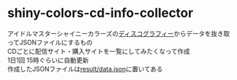 # shiny-colors-cd-info-collector

アイドルマスターシャイニーカラーズの[ディスコグラフィー](https://shinycolors.lantis.jp/discography)からデータを抜き取ってJSONファイルにするもの  
CDごとに配信サイト・購入サイトを一覧にしてみたくなって作成  
1日1回 15時ぐらいに自動更新  
作成したJSONファイルは[result/data.json](result/data.json)に置いてある
